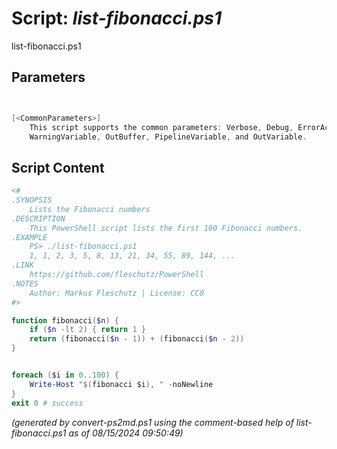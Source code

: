 Script: *list-fibonacci.ps1*
========================

list-fibonacci.ps1 


Parameters
----------
```powershell


[<CommonParameters>]
    This script supports the common parameters: Verbose, Debug, ErrorAction, ErrorVariable, WarningAction, 
    WarningVariable, OutBuffer, PipelineVariable, and OutVariable.
```

Script Content
--------------
```powershell
<#
.SYNOPSIS
	Lists the Fibonacci numbers
.DESCRIPTION
	This PowerShell script lists the first 100 Fibonacci numbers.
.EXAMPLE
	PS> ./list-fibonacci.ps1
	1, 1, 2, 3, 5, 8, 13, 21, 34, 55, 89, 144, ...
.LINK
	https://github.com/fleschutz/PowerShell
.NOTES
	Author: Markus Fleschutz | License: CC0
#>

function fibonacci($n) {
    if ($n -lt 2) { return 1 }
    return (fibonacci($n - 1)) + (fibonacci($n - 2))
}


foreach ($i in 0..100) {
	Write-Host "$(fibonacci $i), " -noNewline
}
exit 0 # success
```

*(generated by convert-ps2md.ps1 using the comment-based help of list-fibonacci.ps1 as of 08/15/2024 09:50:49)*
